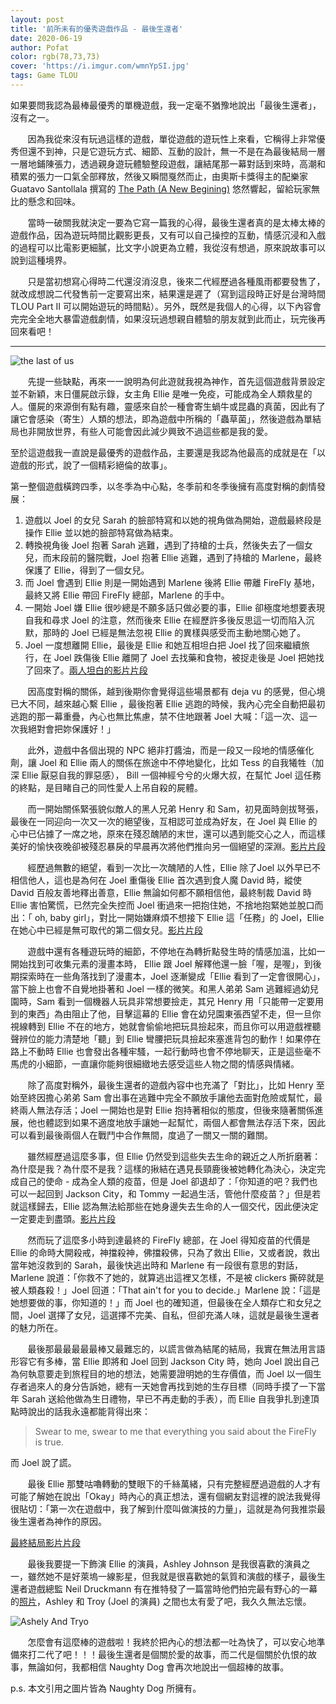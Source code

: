 ```yaml
---
layout: post
title: '前所未有的優秀遊戲作品 - 最後生還者'
date: 2020-06-19
author: Pofat
color: rgb(78,73,73)
cover: 'https://i.imgur.com/wmnYpSI.jpg'
tags: Game TLOU
---
```




如果要問我認為最棒最優秀的單機遊戲，我一定毫不猶豫地說出「最後生還者」，沒有之一。



&#160; &#160; &#160; &#160;因為我從來沒有玩過這樣的遊戲，單從遊戲的遊玩性上來看，它稱得上非常優秀但還不到神，只是它遊玩方式、細節、互動的設計，無一不是在為最後結局一層一層地鋪陳張力，透過親身遊玩體驗整段遊戲，讓結尾那一幕對話到來時，高潮和積累的張力一口氣全部釋放，然後又瞬間戛然而止，由奧斯卡獎得主的配樂家 Guatavo Santollala 撰寫的 [The Path (A New Begining)](https://www.youtube.com/watch?v=3o_RwQysgA8) 悠然響起，留給玩家無比的懸念和回味。



&#160; &#160; &#160; &#160;當時一破關我就決定一要為它寫一篇我的心得，最後生還者真的是太棒太棒的遊戲作品，因為遊玩時間比觀影更長，又有可以自己操控的互動，情感沉浸和入戲的過程可以比電影更細膩，比文字小說更為立體，我從沒有想過，原來說故事可以說到這種境界。



&#160; &#160; &#160; &#160;只是當初想寫心得時二代還沒消沒息，後來二代經歷過各種風雨都要發售了，就改成想說二代發售前一定要寫出來，結果還是遲了（寫到這段時正好是台灣時間 TLOU Part II 可以開始遊玩的時間點）。另外，既然是我個人的心得，以下內容會完完全全地大暴雷遊戲劇情，如果沒玩過想親自體驗的朋友就到此而止，玩完後再回來看吧！



---

![the last of us](https://i.imgur.com/UfnyYey.jpg)



&#160; &#160; &#160; &#160;先提一些缺點，再來一一說明為何此遊就我視為神作，首先這個遊戲背景設定並不新穎，末日僵屍啟示錄，女主角 Ellie 是唯一免疫，可能成為全人類救星的人。僵屍的來源倒有點有趣，靈感來自於一種會寄生蝸牛或昆蟲的真菌，因此有了讓它會感染（寄生）人類的想法，即為遊戲中所稱的「蟲草菌」，然後遊戲為單結局也非開放世界，有些人可能會因此減少興致不過這些都是我的愛。



至於這遊戲我一直說是最優秀的遊戲作品，主要還是我認為他最高的成就是在「以遊戲的形式，說了一個精彩絕倫的故事」。



第一整個遊戲橫跨四季，以冬季為中心點，冬季前和冬季後擁有高度對稱的劇情發展：

1. 遊戲以 Joel 的女兒 Sarah 的臉部特寫和以她的視角做為開始，遊戲最終段是操作 Ellie 並以她的臉部特寫做為結束。
2. 轉換視角後 Joel 抱著 Sarah 逃難，遇到了持槍的士兵，然後失去了一個女兒，而末段前的醫院戰，Joel 抱著 Ellie 逃難，遇到了持槍的 Marlene，最終保護了 Ellie，得到了一個女兒。
3. 而 Joel 會遇到 Ellie 則是一開始遇到 Marlene 後將 Ellie 帶離 FireFly 基地，最終又將 Ellie 帶回 FireFly 總部，Marlene 的手中。
4. 一開始 Joel 嫌 Ellie 很吵總是不願多話只做必要的事，Ellie 卻極度地想要表現自我和尋求 Joel 的注意，然而後來 Ellie 在經歷許多後反思這一切而陷入沉默，那時的 Joel 已經是無法忽視 Ellie 的異樣與感受而主動地關心她了。  
5. Joel 一度想離開 Ellie，最後是 Ellie 和她互相坦白把 Joel 找了回來繼續旅行，在 Joel 跌傷後 Ellie 離開了 Joel 去找藥和食物，被捉走後是 Joel 把她找了回來了。[兩人坦白的影片片段](https://www.youtube.com/watch?v=51Xs6sZGq3o)



&#160; &#160; &#160; &#160;因高度對稱的關係，越到後期你會覺得這些場景都有 deja vu 的感覺，但心境已大不同，越來越心繫 Ellie ，最後抱著 Ellie 逃跑的時候，我內心完全自動把最初逃跑的那一幕重疊，內心也無比焦慮，禁不住地跟著 Joel 大喊：「這一次、這一次我絕對會把妳保護好！」



&#160; &#160; &#160; &#160;此外，遊戲中各個出現的 NPC 絕非打醬油，而是一段又一段地的情感催化劑，讓 Joel 和 Ellie 兩人的關係在旅途中不停地變化，比如 Tess 的自我犧牲（加深 Ellie 厭惡自我的罪惡感）， Bill 一個神經兮兮的火爆大叔，在幫忙 Joel 這任務的終點，是目睹自己的同性愛人上吊自殺的屍體。



&#160; &#160; &#160; &#160;而一開始關係緊張貌似敵人的黑人兄弟 Henry 和 Sam，初見面時劍拔弩張，最後在一同迎向一次又一次的絕望後，互相認可並成為好友，在 Joel 與 Ellie 的心中已佔據了一席之地，原來在殘忍醜陋的末世，還可以遇到能交心之人，而這樣美好的愉快夜晚卻被殘忍暴戾的早晨再次將他們推向另一個絕望的深淵。[影片片段](https://www.youtube.com/watch?v=2GjhDMwudKY)



&#160; &#160; &#160; &#160;經歷過無數的絕望，看到一次比一次醜陋的人性，Ellie 除了Joel 以外早已不相信他人，這也是為何在 Joel 重傷後 Ellie 首次遇到食人魔 David 時，縱使 David 百般友善地釋出善意，Ellie 無論如何都不願相信他，最終制裁 David 時 Ellie 害怕驚慌，已然完全失控而 Joel 衝過來一把抱住她，不捨地抱緊她並脫口而出：「 oh, baby girl」，對比一開始嫌麻煩不想接下 Ellie 這「任務」的 Joel，Ellie 在她心中已經是無可取代的第二個女兒。[影片片段](https://www.youtube.com/watch?v=NWfoMG3JHf4)



&#160; &#160; &#160; &#160;遊戲中還有各種遊玩時的細節，不停地在為轉折點發生時的情感加溫，比如一開始找到可收集元素的漫畫本時， Ellie 跟 Joel 解釋他還一臉「喔，是喔」，到後期探索時在一些角落找到了漫畫本，Joel 逐漸變成「Ellie 看到了一定會很開心」，當下臉上也會不自覺地掛著和 Joel 一樣的微笑。和黑人弟弟 Sam 逃難經過幼兒園時，Sam 看到一個機器人玩具非常想要撿走，其兄 Henry 用「只能帶一定要用到的東西」為由阻止了他，目擊這幕的 Ellie 會在幼兒園東張西望不走，但一旦你視線轉到 Ellie 不在的地方，她就會偷偷地把玩具撿起來，而且你可以用遊戲裡聽聲辨位的能力清楚地「聽」到 Ellie 彎腰把玩具撿起來塞進背包的動作！如果停在路上不動時 Ellie 也會發出各種牢騷，一起行動時也會不停地聊天，正是這些毫不馬虎的小細節，一直讓你能夠很細緻地去感受這些人物之間的情感與情緒。



&#160; &#160; &#160; &#160;除了高度對稱外，最後生還者的遊戲內容中也充滿了「對比」，比如 Henry 至始至終因擔心弟弟 Sam 會出事在逃難中完全不願放手讓他去面對危險或幫忙，最終兩人無法存活；Joel 一開始也是對 Ellie 抱持著相似的態度，但後來隨著關係進展，他也體認到如果不適度地放手讓她一起幫忙，兩個人都會無法存活下來，因此可以看到最後兩個人在戰鬥中合作無間，度過了一關又一關的難關。



&#160; &#160; &#160; &#160;雖然經歷過這麼多事，但 Ellie 仍然受到這些失去生命的親近之人所折磨著：為什麼是我？為什麼不是我？這樣的揪結在遇見長頸鹿後被她轉化為決心，決定完成自己的使命 - 成為全人類的疫苗，但是 Joel 卻退却了：「你知道的吧？我們也可以一起回到 Jackson City，和 Tommy 一起過生活，管他什麼疫苗？」但是若就這樣歸去，Ellie 認為無法給那些在她身邊失去生命的人一個交代，因此便決定一定要走到盡頭。[影片片段](https://www.youtube.com/watch?v=znRz8sp61gU)



&#160; &#160; &#160; &#160;然而玩了這麼多小時到達最終的 FireFly 總部，在 Joel 得知疫苗的代價是 Ellie 的命時大開殺戒，神擋殺神，佛擋殺佛，只為了救出 Ellie，又或者說，救出當年她沒救到的 Sarah，最後快逃出時和 Marlene 有一段很有意思的對話，Marlene 說道：「你救不了她的，就算逃出這裡又怎樣，不是被 clickers 撕碎就是被人類姦殺！」Joel 回道：「That ain't for you to decide.」Marlene 說：「這是她想要做的事，你知道的！」而 Joel 也的確知道，但最後在全人類存亡和女兒之間，Joel 選擇了女兒，這選擇不完美、自私，但卻充滿人味，這就是最後生還者的魅力所在。



&#160; &#160; &#160; &#160;最後那最最最最最棒又最難忘的，以謊言做為結尾的結局，我實在無法用言語形容它有多棒，當 Ellie 即將和 Joel 回到 Jackson City 時，她向 Joel 說出自己為何執意要走到旅程目的地的想法，她需要證明她的生存價值，而 Joel 以一個生存者過來人的身分告訴她，總有一天她會再找到她的生存目標（同時手摸了一下當年 Sarah 送給他做為生日禮物，早已不再走動的手表），而 Ellie 自我爭扎到達頂點時說出的話我永遠都能背得出來：



> Swear to me, swear to me that everything you said about the FireFly is true.



而 Joel 說了謊。



&#160; &#160; &#160; &#160;最後 Ellie 那雙咕嚕轉動的雙眼下的千絲萬緒，只有完整經歷過遊戲的人才有可能了解她在說出「Okay」時內心的真正想法，還有個網友對這裡的說法我覺得很貼切：「第一次在遊戲中，我了解到什麼叫做演技的力量」，這就是為何我推崇最後生還者為神作的原因。

[最終結局影片片段](https://www.youtube.com/watch?v=RklOBIA6K5E)



&#160; &#160; &#160; &#160;最後我要提一下飾演 Ellie 的演員，Ashley Johnson 是我很喜歡的演員之一，雖然她不是好萊塢一線影星，但我就是很喜歡她的氣質和演戲的樣子，最後生還者遊戲總監 Neil Druckmann 有在推特發了一篇當時他們拍完最有野心的一幕的[照片](https://twitter.com/neil_druckmann/status/1119026754952151040)，Ashley 和 Troy (Joel 的演員) 之間也太有愛了吧，我久久無法忘懷。

![Ashely And Tryo](https://i.imgur.com/Gs47boh.jpg)



&#160; &#160; &#160; &#160;怎麼會有這麼棒的遊戲啦！我終於把內心的想法都一吐為快了，可以安心地準備來打二代了吧！！！最後生還者是個關於愛的故事，而二代是個關於仇恨的故事，無論如何，我都相信 Naughty Dog 會再次地說出一個超棒的故事。



p.s. 本文引用之圖片皆為 Naughty Dog 所擁有。

